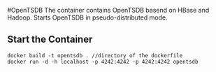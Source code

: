 #OpenTSDB
The container contains OpenTSDB basend on HBase and Hadoop.
Starts OpenTSDB in pseudo-distributed mode.

## Start the Container
```
docker build -t opentsdb . //directory of the dockerfile
docker run -d -h localhost -p 4242:4242 -p 4242:4242 opentsdb 
```
